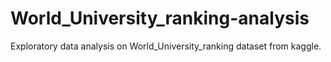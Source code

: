 # World_University_ranking-analysis

Exploratory data analysis on World_University_ranking dataset from kaggle.
